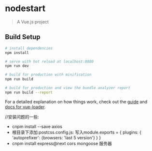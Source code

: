 # nodestart

> A Vue.js project

## Build Setup

``` bash
# install dependencies
npm install

# serve with hot reload at localhost:8080
npm run dev

# build for production with minification
npm run build

# build for production and view the bundle analyzer report
npm run build --report
```

For a detailed explanation on how things work, check out the [guide](http://vuejs-templates.github.io/webpack/) and [docs for vue-loader](http://vuejs.github.io/vue-loader).


//安装问题的一些:
+   cnpm install --save axios
+   根目录下添加:postcss.config.js:
写入module.exports = {
  plugins: {
    'autoprefixer': {browsers: 'last 5 version'}
  }
}
+ cnpm install express@next cors mongoose  服务器 


